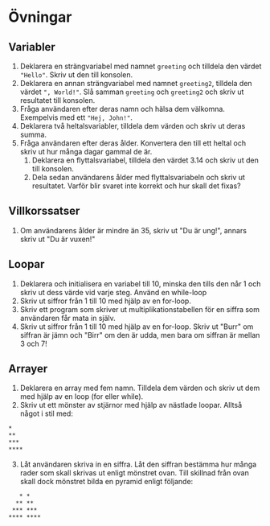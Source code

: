 # Övningar

## Variabler

1. Deklarera en strängvariabel med namnet `greeting` och tilldela den värdet `"Hello"`. Skriv ut den till konsolen.
2. Deklarera en annan strängvariabel med namnet `greeting2`, tilldela den värdet `", World!"`. Slå samman `greeting` och `greeting2` och skriv ut resultatet till konsolen.
3. Fråga användaren efter deras namn och hälsa dem välkomna. Exempelvis med ett `"Hej, John!"`.
4. Deklarera två heltalsvariabler, tilldela dem värden och skriv ut deras summa.
5. Fråga användaren efter deras ålder. Konvertera den till ett heltal och skriv ut hur många dagar gammal de är.
    1. Deklarera en flyttalsvariabel, tilldela den värdet 3.14 och skriv ut den till konsolen. 
    2. Dela sedan användarens ålder med flyttalsvariabeln och skriv ut resultatet. Varför blir svaret inte korrekt och hur skall det fixas?

## Villkorssatser

1. Om användarens ålder är mindre än 35, skriv ut "Du är ung!", annars skriv ut "Du är vuxen!"

## Loopar

1. Deklarera och initialisera en variabel till 10, minska den tills den når 1 och skriv ut dess värde vid varje steg. Använd en while-loop
2. Skriv ut siffror från 1 till 10 med hjälp av en for-loop.
3. Skriv ett program som skriver ut multiplikationstabellen för en siffra som användaren får mata in själv.
4. Skriv ut siffror från 1 till 10 med hjälp av en for-loop. Skriv ut "Burr" om siffran är jämn och "Birr" om den är udda, men bara om siffran är mellan 3 och 7!

## Arrayer

1. Deklarera en array med fem namn. Tilldela dem värden och skriv ut dem med hjälp av en loop (for eller while).
2. Skriv ut ett mönster av stjärnor med hjälp av nästlade loopar. Alltså något i stil med:
```
*
**
***
****
```

3. Låt användaren skriva in en siffra. Låt den siffran bestämma hur många rader som skall skrivas ut enligt mönstret ovan. Till skillnad från ovan skall dock mönstret bilda en pyramid enligt följande:
```
   * *
  ** **
 *** ***
**** ****
```